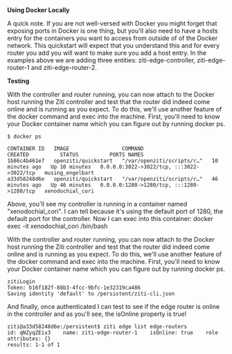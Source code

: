 **Using Docker Locally**

A quick note. If you are not well-versed with Docker you might forget that exposing ports in Docker is one thing, but you'll also need to have a hosts entry for the containers you want to access from outside of of the Docker network. This quickstart will expect that you understand this and for every router you add you will want to make sure you add a host entry. In the examples above we are adding three entities: ziti-edge-controller, ziti-edge-router-1 and ziti-edge-router-2.

**Testing**

With the controller and router running, you can now attach to the Docker host running the Ziti controller and test that the router did indeed come online and is running as you expect. To do this, we'll use another feature of the docker command and exec into the machine. First, you'll need to know your Docker container name which you can figure out by running docker ps.

```
$ docker ps

CONTAINER ID   IMAGE                 COMMAND                      CREATED          STATUS          PORTS NAMES
1b86c4b461e7   openziti/quickstart   "/var/openziti/scripts/r…"   10 minutes ago   Up 10 minutes   0.0.0.0:3022->3022/tcp, :::3022->3022/tcp   musing_engelbart
a33d58248d6e   openziti/quickstart   "/var/openziti/scripts/r…"   46 minutes ago   Up 46 minutes   0.0.0.0:1280->1280/tcp, :::1280->1280/tcp   xenodochial_cori
```

Above, you'll see my controller is running in a container named "xenodochial_cori". I can tell because it's using the default port of 1280, the default port for the controller. Now I can exec into this container: docker exec -it xenodochial_cori /bin/bash

With the controller and router running, you can now attach to the Docker host running the Ziti controller and test that the router did indeed come online and is running as you expect. To do this, we'll use another feature of the docker command and exec into the machine. First, you'll need to know your Docker container name which you can figure out by running docker ps.

```
zitiLogin
Token: b16f182f-88b3-4fcc-9bfc-1e32319ca486
Saving identity 'default' to /persistent/ziti-cli.json
```
                            
And finally, once authenticated I can test to see if the edge router is online in the controller and as you'll see, the isOnline property is true!

```
ziti@a33d58248d6e:/persistent$ ziti edge list edge-routers
id: qNZyqZEix3    name: ziti-edge-router-1    isOnline: true    role attributes: {}
results: 1-1 of 1
```